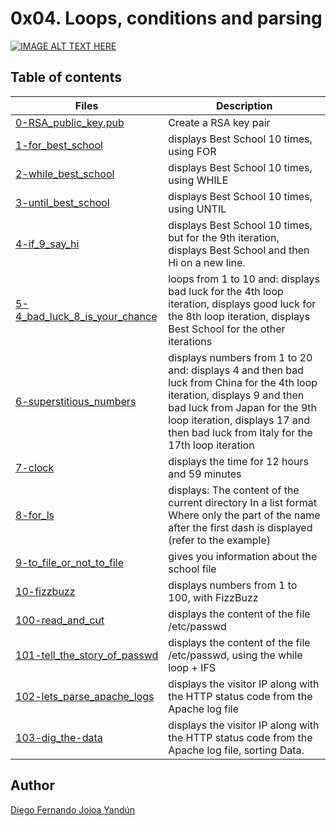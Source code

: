 # 0x04. Loops, conditions and parsing

[![IMAGE ALT TEXT HERE](https://i.ibb.co/k8dhJ3D/b07e3333b1edfb9beed5.png)](https://youtu.be/BC2neyc5GcI)

## Table of contents

Files | Description
----- | -----------
[0-RSA_public_key.pub](./0-RSA_public_key.pub) | Create a RSA key pair
[1-for_best_school](./1-for_best_school) | displays Best School 10 times, using FOR
[2-while_best_school](./2-while_best_school) | displays Best School 10 times, using WHILE
[3-until_best_school](./3-until_best_school) | displays Best School 10 times, using UNTIL
[4-if_9_say_hi](./4-if_9_say_hi) |  displays Best School 10 times, but for the 9th iteration, displays Best School and then Hi on a new line.
[5-4_bad_luck_8_is_your_chance](./5-4_bad_luck_8_is_your_chance) | loops from 1 to 10 and: displays bad luck for the 4th loop iteration, displays good luck for the 8th loop iteration, displays Best School for the other iterations
[6-superstitious_numbers](./6-superstitious_numbers) | displays numbers from 1 to 20 and: displays 4 and then bad luck from China for the 4th loop iteration, displays 9 and then bad luck from Japan for the 9th loop iteration, displays 17 and then bad luck from Italy for the 17th loop iteration
[7-clock](./7-clock) | displays the time for 12 hours and 59 minutes
[8-for_ls](./8-for_ls) | displays: The content of the current directory In a list format Where only the part of the name after the first dash is displayed (refer to the example)
[9-to_file_or_not_to_file](./9-to_file_or_not_to_file) | gives you information about the school file
[10-fizzbuzz](./10-fizzbuzz) | displays numbers from 1 to 100, with FizzBuzz
[100-read_and_cut](./100-read_and_cut) | displays the content of the file /etc/passwd
[101-tell_the_story_of_passwd](./101-tell_the_story_of_passwd) | displays the content of the file /etc/passwd, using the while loop + IFS
[102-lets_parse_apache_logs](./102-lets_parse_apache_logs) | displays the visitor IP along with the HTTP status code from the Apache log file
[103-dig_the-data](./103-dig_the-data) | displays the visitor IP along with the HTTP status code from the Apache log file, sorting Data.

## Author

[Diego Fernando Jojoa Yandún](https://github.com/diegojojoayandun)
